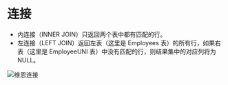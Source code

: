 # 连接

- 内连接（INNER JOIN）只返回两个表中都有匹配的行。
- 左连接（LEFT JOIN）返回左表（这里是 Employees 表）的所有行，如果右表（这里是 EmployeeUNI 表）中没有匹配的行，则结果集中的对应列将为 NULL。

![维恩连接](https://i0.wp.com/blog.jooq.org/wp-content/uploads/2016/07/venn-join1.png?w=700&ssl=1)